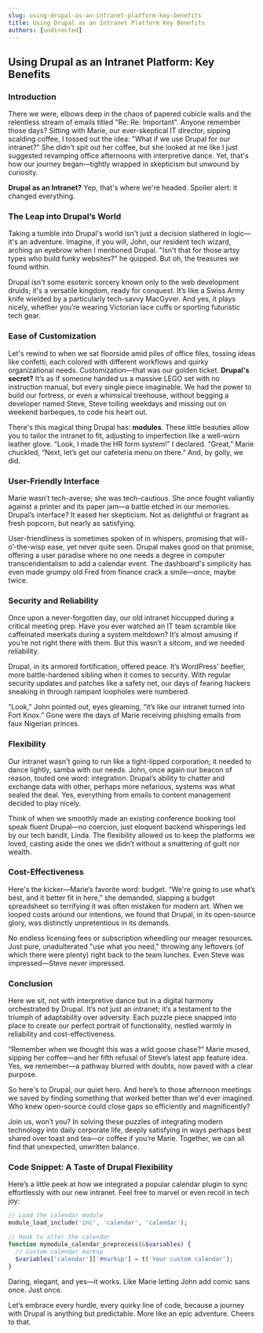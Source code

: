 ```yaml
---
slug: using-drupal-as-an-intranet-platform-key-benefits
title: Using Drupal as an Intranet Platform Key Benefits
authors: [undirected]
---
```



## Using Drupal as an Intranet Platform: Key Benefits

### Introduction

There we were, elbows deep in the chaos of papered cubicle walls and the relentless stream of emails titled "Re: Re: Important". Anyone remember those days? Sitting with Marie, our ever-skeptical IT director, sipping scalding coffee, I tossed out the idea: "What if we use Drupal for our intranet?" She didn't spit out her coffee, but she looked at me like I just suggested revamping office afternoons with interpretive dance. Yet, that's how our journey began—tightly wrapped in skepticism but unwound by curiosity.

**Drupal as an Intranet?** Yep, that's where we're headed. Spoiler alert: it changed everything. 

### The Leap into Drupal’s World

Taking a tumble into Drupal's world isn't just a decision slathered in logic—it's an adventure. Imagine, if you will, John, our resident tech wizard, arching an eyebrow when I mentioned Drupal. "Isn't that for those artsy types who build funky websites?" he quipped. But oh, the treasures we found within.

Drupal isn't some esoteric sorcery known only to the web development druids; it's a versatile kingdom, ready for conquest. It’s like a Swiss Army knife wielded by a particularly tech-savvy MacGyver. And yes, it plays nicely, whether you’re wearing Victorian lace cuffs or sporting futuristic tech gear.

### Ease of Customization 

Let's rewind to when we sat floorside amid piles of office files, tossing ideas like confetti, each colored with different workflows and quirky organizational needs. Customization—that was our golden ticket. **Drupal's secret?** It’s as if someone handed us a massive LEGO set with no instruction manual, but every single piece imaginable. We had the power to build our fortress, or even a whimsical treehouse, without begging a developer named Steve, Steve toiling weekdays and missing out on weekend barbeques, to code his heart out.

There's this magical thing Drupal has: **modules**. These little beauties allow you to tailor the intranet to fit, adjusting to imperfection like a well-worn leather glove. “Look, I made the HR form system!” I declared. “Great,” Marie chuckled, “Next, let’s get our cafeteria menu on there.” And, by golly, we did.

### User-Friendly Interface

Marie wasn’t tech-averse; she was tech-cautious. She once fought valiantly against a printer and its paper jam—a battle etched in our memories. Drupal’s interface? It eased her skepticism. Not as delightful or fragrant as fresh popcorn, but nearly as satisfying. 

User-friendliness is sometimes spoken of in whispers, promising that will-o’-the-wisp ease, yet never quite seen. Drupal makes good on that promise, offering a user paradise where no one needs a degree in computer transcendentalism to add a calendar event. The dashboard's simplicity has even made grumpy old Fred from finance crack a smile—once, maybe twice.

### Security and Reliability

Once upon a never-forgotten day, our old intranet hiccupped during a critical meeting prep. Have you ever watched an IT team scramble like caffeinated meerkats during a system meltdown? It’s almost amusing if you’re not right there with them. But this wasn’t a sitcom, and we needed reliability.

Drupal, in its armored fortification, offered peace. It’s WordPress' beefier, more battle-hardened sibling when it comes to security. With regular security updates and patches like a safety net, our days of fearing hackers sneaking in through rampant loopholes were numbered. 

“Look,” John pointed out, eyes gleaming, “it’s like our intranet turned into Fort Knox.” Gone were the days of Marie receiving phishing emails from faux Nigerian princes.

### Flexibility

Our intranet wasn't going to run like a tight-lipped corporation; it needed to dance lightly, samba with our needs. John, once again our beacon of reason, touted one word: integration. Drupal’s ability to chatter and exchange data with other, perhaps more nefarious, systems was what sealed the deal. Yes, everything from emails to content management decided to play nicely.

Think of when we smoothly made an existing conference booking tool speak fluent Drupal—no coercion, just eloquent backend whisperings led by our tech bandit, Linda. The flexibility allowed us to keep the platforms we loved, casting aside the ones we didn’t without a smattering of guilt nor wealth.

### Cost-Effectiveness

Here's the kicker—Marie’s favorite word: budget. “We're going to use what’s best, and it better fit in here,” she demanded, slapping a budget spreadsheet so terrifying it was often mistaken for modern art. When we looped costs around our intentions, we found that Drupal, in its open-source glory, was distinctly unpretentious in its demands.

No endless licensing fees or subscription wheedling our meager resources. Just pure, unadulterated "use what you need," throwing any leftovers (of which there were plenty) right back to the team lunches. Even Steve was impressed—Steve never impressed.

### Conclusion

Here we sit, not with interpretive dance but in a digital harmony orchestrated by Drupal. It’s not just an intranet; it’s a testament to the triumph of adaptability over adversity. Each puzzle piece snapped into place to create our perfect portrait of functionality, nestled warmly in reliability and cost-effectiveness. 

“Remember when we thought this was a wild goose chase?” Marie mused, sipping her coffee—and her fifth refusal of Steve’s latest app feature idea. Yes, we remember—a pathway blurred with doubts, now paved with a clear purpose.

So here's to Drupal, our quiet hero. And here’s to those afternoon meetings we saved by finding something that worked better than we'd ever imagined. Who knew open-source could close gaps so efficiently and magnificently?

Join us, won’t you? In solving these puzzles of integrating modern technology into daily corporate life, deeply satisfying in ways perhaps best shared over toast and tea—or coffee if you’re Marie. Together, we can all find that unexpected, unwritten balance.

### Code Snippet: A Taste of Drupal Flexibility

Here’s a little peek at how we integrated a popular calendar plugin to sync effortlessly with our new intranet. Feel free to marvel or even recoil in tech joy:

```php
// Load the calendar module
module_load_include('inc', 'calendar', 'calendar');

// Hook to alter the calendar
function mymodule_calendar_preprocess(&$variables) {
  // Custom calendar markup
  $variables['calendar']['#markup'] = t('Your custom calendar');
}
```

Daring, elegant, and yes—it works. Like Marie letting John add comic sans once. Just once. 

Let’s embrace every hurdle, every quirky line of code, because a journey with Drupal is anything but predictable. More like an epic adventure. Cheers to that.